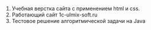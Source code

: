 1. Учебная верстка сайта с применением html и css.
2. Работающий сайт 1c-ulmix-soft.ru
3. Тестовое решение алгоритмической задачи на Java
